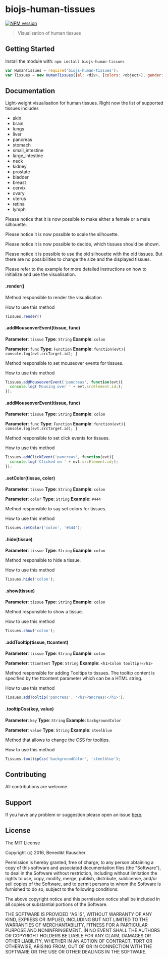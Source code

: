 # biojs-human-tissues

[![NPM version](http://img.shields.io/npm/v/biojs-human-tissues.svg)](https://www.npmjs.org/package/biojs-human-tissues)

> Visualisation of human tissues

## Getting Started
Install the module with: `npm install biojs-human-tissues`

```javascript
var HumanTissues = require('biojs-human-tissues');
var Tissues = new HumanTissues({el: <div>, [colors: <object>], gender: string, width: string, tissuesShown: StringArray})
```

## Documentation

Light-weight visualisation for human tissues. Right now the list of supported tissues includes

* skin
* brain
* lungs
* liver
* pancreas
* stomach
* small_intestine
* large_intestine
* neck
* kidney
* prostate
* bladder
* breast
* cervix
* ovary
* uterus
* retina
* lymph

Please notice that it is now possible to make either a female or a male silhouette.

Please notice it is now possible to scale the silhouette.

Please notice it is now possible to decide, which tissues should be shown.

Please notice it is possible to use the old silhouette with the old tissues. But there are no possibilities to change the size and the displayed tissues.

Please refer to the example for more detailed instructions on how to initialize and use the visualisation.

#### .render()

Method responsible to render the visualisation

How to use this method

```javascript
Tissues.render()
```

#### .addMouseoverEvent(tissue, func)

**Parameter**: `tissue`
**Type**: `String`
**Example**: `colon`

**Parameter**: `func`
**Type**: `Function`
**Example**: `function(evt){ console.log(evt.srcTarget.id); }`

Method responsible to set mouseover events for tissues.

How to use this method

```javascript
Tissues.addMouseoverEvent('pancreas', function(evt){
  console.log('Mousing over ' + evt.srcElement.id;);
});
```

#### .addMouseoverEvent(tissue, func)

**Parameter**: `tissue`
**Type**: `String`
**Example**: `colon`

**Parameter**: `func`
**Type**: `Function`
**Example**: `function(evt){ console.log(evt.srcTarget.id); }`

Method responsible to set click events for tissues.

How to use this method

```javascript
Tissues.addClickEvent('pancreas', function(evt){
  console.log('Clicked on ' + evt.srcElement.id;);
});
```

#### .setColor(tissue, color)

**Parameter**: `tissue`
**Type**: `String`
**Example**: `colon`

**Parameter**: `color`
**Type**: `String`
**Example**: `#444`

Method responsible to say set colors for tissues.

How to use this method

```javascript
Tissues.setColor('colon', '#444');
```

#### .hide(tissue)

**Parameter**: `tissue`
**Type**: `String`
**Example**: `colon`

Method responsible to hide a tissue.

How to use this method

```javascript
Tissues.hide('colon');
```

#### .show(tissue)

**Parameter**: `tissue`
**Type**: `String`
**Example**: `colon`

Method responsible to show a tissue.

How to use this method

```javascript
Tissues.show('colon');
```

#### .addTooltip(tissue, ttcontent)

**Parameter**: `tissue`
**Type**: `String`
**Example**: `colon`

**Parameter**: `ttcontent`
**Type**: `String`
**Example**: `<h1>Colon tooltip!</h1>`

Method responsible for adding Tooltips to tissues. The tooltip content is specified by the ttcontent parameter which can be a HTML string.

How to use this method

```javascript
Tissues.addTooltip('pancreas', '<h1>Pancreas!</h1>');
```

#### .tooltipCss(key, value)

**Parameter**: `key`
**Type**: `String`
**Example**: `backgroundColor`

**Parameter**: `value`
**Type**: `String`
**Example**: `steelblue`

Method that allows to change the CSS for tooltips.

How to use this method

```javascript
Tissues.tooltipCss('backgroundColor', 'steelblue');
```

## Contributing

All contributions are welcome.

## Support

If you have any problem or suggestion please open an issue [here](https://github.com/bene200/biojs-human-tissues/issues).

## License

The MIT License

Copyright (c) 2016, Benedikt Rauscher

Permission is hereby granted, free of charge, to any person
obtaining a copy of this software and associated documentation
files (the "Software"), to deal in the Software without
restriction, including without limitation the rights to use,
copy, modify, merge, publish, distribute, sublicense, and/or sell
copies of the Software, and to permit persons to whom the
Software is furnished to do so, subject to the following
conditions:

The above copyright notice and this permission notice shall be
included in all copies or substantial portions of the Software.

THE SOFTWARE IS PROVIDED "AS IS", WITHOUT WARRANTY OF ANY KIND,
EXPRESS OR IMPLIED, INCLUDING BUT NOT LIMITED TO THE WARRANTIES
OF MERCHANTABILITY, FITNESS FOR A PARTICULAR PURPOSE AND
NONINFRINGEMENT. IN NO EVENT SHALL THE AUTHORS OR COPYRIGHT
HOLDERS BE LIABLE FOR ANY CLAIM, DAMAGES OR OTHER LIABILITY,
WHETHER IN AN ACTION OF CONTRACT, TORT OR OTHERWISE, ARISING
FROM, OUT OF OR IN CONNECTION WITH THE SOFTWARE OR THE USE OR
OTHER DEALINGS IN THE SOFTWARE.
